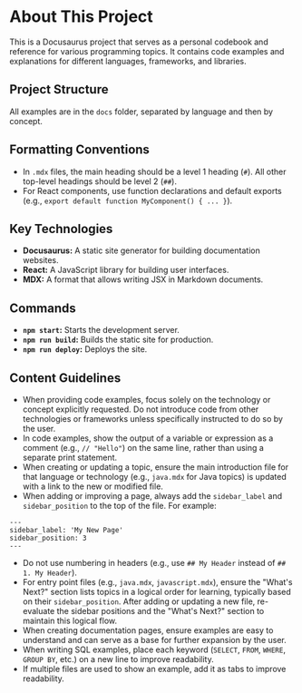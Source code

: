 # About This Project

This is a Docusaurus project that serves as a personal codebook and reference for various programming topics. It contains code examples and explanations for different languages, frameworks, and libraries.

## Project Structure

All examples are in the `docs` folder, separated by language and then by concept.

## Formatting Conventions

- In `.mdx` files, the main heading should be a level 1 heading (`#`). All other top-level headings should be level 2 (`##`).
- For React components, use function declarations and default exports (e.g., `export default function MyComponent() { ... }`).

## Key Technologies

- **Docusaurus:** A static site generator for building documentation websites.
- **React:** A JavaScript library for building user interfaces.
- **MDX:** A format that allows writing JSX in Markdown documents.

## Commands

- **`npm start`:** Starts the development server.
- **`npm run build`:** Builds the static site for production.
- **`npm run deploy`:** Deploys the site.

## Content Guidelines

- When providing code examples, focus solely on the technology or concept explicitly requested. Do not introduce 
code from other technologies or frameworks unless specifically instructed to do so by the user. 
- In code examples, show the output of a variable or expression as a comment (e.g., `// "Hello"`) on the same line, rather than using a separate print statement.
- When creating or updating a topic, ensure the main introduction file for that language or technology (e.g., `java.mdx` for Java topics) is updated with a link to the new or modified file.
- When adding or improving a page, always add the `sidebar_label` and `sidebar_position` to the top of the file. For example:
```mdx
---
sidebar_label: 'My New Page'
sidebar_position: 3
---
```
- Do not use numbering in headers (e.g., use `## My Header` instead of `## 1. My Header`).
- For entry point files (e.g., `java.mdx`, `javascript.mdx`), ensure the "What's Next?" section lists topics in a logical order for learning, typically based on their `sidebar_position`. After adding or updating a new file, re-evaluate the sidebar positions and the "What's Next?" section to maintain this logical flow.
- When creating documentation pages, ensure examples are easy to understand and can serve as a base for further expansion by the user.
- When writing SQL examples, place each keyword (`SELECT`, `FROM`, `WHERE`, `GROUP BY`, etc.) on a new line to improve readability.
- If multiple files are used to show an example, add it as tabs to improve readability.
